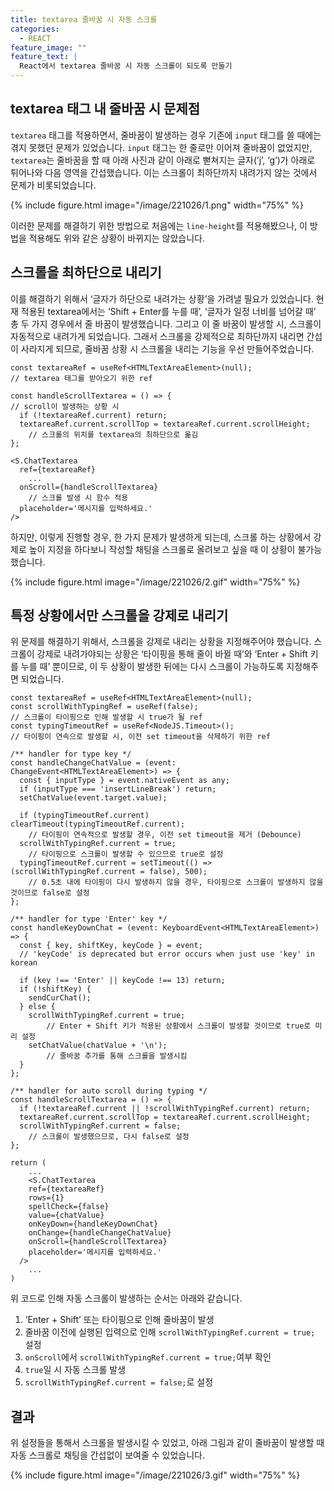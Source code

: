 ```yaml
---
title: textarea 줄바꿈 시 자동 스크롤
categories:
  - REACT
feature_image: ""
feature_text: |
  React에서 textarea 줄바꿈 시 자동 스크롤이 되도록 만들기
---
```


## textarea 태그 내 줄바꿈 시 문제점

`textarea` 태그를 적용하면서, 줄바꿈이 발생하는 경우 기존에 `input` 태그를 쓸 때에는 겪지 못했던 문제가 있었습니다. `input` 태그는 한 줄로만 이어져 줄바꿈이 없었지만, `textarea`는 줄바꿈을 할 때 아래 사진과 같이 아래로 뻗쳐지는 글자(’j’, ‘g’)가 아래로 튀어나와 다음 영역을 간섭했습니다. 이는 스크롤이 최하단까지 내려가지 않는 것에서 문제가 비롯되었습니다.

{% include figure.html
image="/image/221026/1.png" width="75%" %}

이러한 문제를 해결하기 위한 방법으로 처음에는 `line-height`를 적용해봤으나, 이 방법을 적용해도 위와 같은 상황이 바뀌지는 않았습니다.

## 스크롤을 최하단으로 내리기

이를 해결하기 위해서 ‘글자가 하단으로 내려가는 상황’을 가려낼 필요가 있었습니다. 현재 적용된 textarea에서는 ‘Shift + Enter를 누를 때’, ‘글자가 일정 너비를 넘어갈 때’ 총 두 가지 경우에서 줄 바꿈이 발생했습니다. 그리고 이 줄 바꿈이 발생할 시, 스크롤이 자동적으로 내려가게 되었습니다. 그래서 스크롤을 강제적으로 최하단까지 내리면 간섭이 사라지게 되므로, 줄바꿈 상황 시 스크롤을 내리는 기능을 우선 만들어주었습니다.

```tsx
const textareaRef = useRef<HTMLTextAreaElement>(null);
// textarea 태그를 받아오기 위한 ref

const handleScrollTextarea = () => {
// scroll이 발생하는 상황 시
  if (!textareaRef.current) return;
  textareaRef.current.scrollTop = textareaRef.current.scrollHeight;
	// 스크롤의 위치를 textarea의 최하단으로 옮김
};

<S.ChatTextarea
  ref={textareaRef}
	...
  onScroll={handleScrollTextarea}
	// 스크롤 발생 시 함수 적용
  placeholder='메시지를 입력하세요.'
/>
```

하지만, 이렇게 진행할 경우, 한 가지 문제가 발생하게 되는데, 스크롤 하는 상황에서 강제로 높이 지정을 하다보니 작성할 채팅을 스크롤로 올려보고 싶을 때 이 상황이 불가능했습니다.

{% include figure.html
image="/image/221026/2.gif" width="75%" %}

## 특정 상황에서만 스크롤을 강제로 내리기

위 문제를 해결하기 위해서, 스크롤을 강제로 내리는 상황을 지정해주어야 했습니다. 스크롤이 강제로 내려가야되는 상황은 ‘타이핑을 통해 줄이 바뀔 때’와 ‘Enter + Shift 키를 누를 때’ 뿐이므로, 이 두 상황이 발생한 뒤에는 다시 스크롤이 가능하도록 지정해주면 되었습니다.

```tsx
const textareaRef = useRef<HTMLTextAreaElement>(null);
const scrollWithTypingRef = useRef(false);
// 스크롤이 타이핑으로 인해 발생할 시 true가 될 ref
const typingTimeoutRef = useRef<NodeJS.Timeout>();
// 타이핑이 연속으로 발생할 시, 이전 set timeout을 삭제하기 위한 ref

/** handler for type key */
const handleChangeChatValue = (event: ChangeEvent<HTMLTextAreaElement>) => {
  const { inputType } = event.nativeEvent as any;
  if (inputType === 'insertLineBreak') return;
  setChatValue(event.target.value);

  if (typingTimeoutRef.current) clearTimeout(typingTimeoutRef.current);
	// 타이핑이 연속적으로 발생할 경우, 이전 set timeout을 제거 (Debounce)
  scrollWithTypingRef.current = true;
	// 타이핑으로 스크롤이 발생할 수 있으므로 true로 설정
  typingTimeoutRef.current = setTimeout(() => (scrollWithTypingRef.current = false), 500);
	// 0.5초 내에 타이핑이 다시 발생하지 않을 경우, 타이핑으로 스크롤이 발생하지 않을 것이므로 false로 설정
};

/** handler for type 'Enter' key */
const handleKeyDownChat = (event: KeyboardEvent<HTMLTextAreaElement>) => {
  const { key, shiftKey, keyCode } = event;
  // 'keyCode' is deprecated but error occurs when just use 'key' in korean

  if (key !== 'Enter' || keyCode !== 13) return;
  if (!shiftKey) {
    sendCurChat();
  } else {
    scrollWithTypingRef.current = true;
		// Enter + Shift 키가 적용된 상황에서 스크롤이 발생할 것이므로 true로 미리 설정
    setChatValue(chatValue + '\n');
		// 줄바꿈 추가를 통해 스크롤을 발생시킴
  }
};

/** handler for auto scroll during typing */
const handleScrollTextarea = () => {
  if (!textareaRef.current || !scrollWithTypingRef.current) return;
  textareaRef.current.scrollTop = textareaRef.current.scrollHeight;
  scrollWithTypingRef.current = false;
	// 스크롤이 발생했으므로, 다시 false로 설정
};

return (
	...
	<S.ChatTextarea
    ref={textareaRef}
    rows={1}
    spellCheck={false}
    value={chatValue}
    onKeyDown={handleKeyDownChat}
    onChange={handleChangeChatValue}
    onScroll={handleScrollTextarea}
    placeholder='메시지를 입력하세요.'
  />
	...
)
```

위 코드로 인해 자동 스크롤이 발생하는 순서는 아래와 같습니다.

1. ‘Enter + Shift’ 또는 타이핑으로 인해 줄바꿈이 발생
2. 줄바꿈 이전에 실행된 입력으로 인해 `scrollWithTypingRef.current = true;` 설정
3. `onScroll`에서 `scrollWithTypingRef.current = true;`여부 확인
4. `true`일 시 자동 스크롤 발생
5. `scrollWithTypingRef.current = false;`로 설정

## 결과

위 설정들을 통해서 스크롤을 발생시킬 수 있었고, 아래 그림과 같이 줄바꿈이 발생할 때 자동 스크롤로 채팅을 간섭없이 보여줄 수 있었습니다.

{% include figure.html
image="/image/221026/3.gif" width="75%" %}

